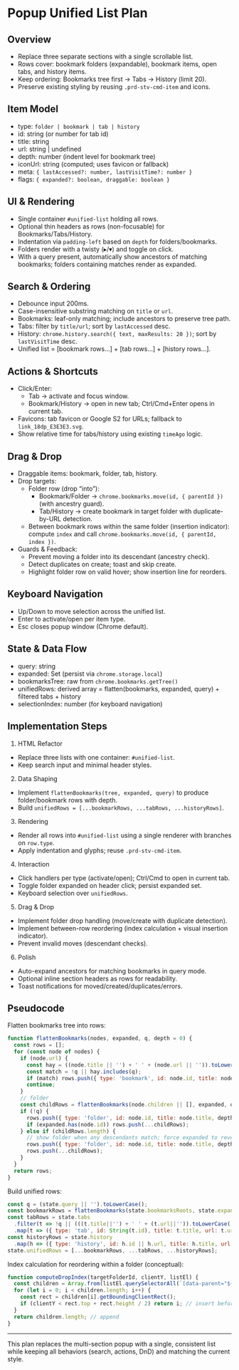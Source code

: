 # Popup Unified List Plan

## Overview

- Replace three separate sections with a single scrollable list.
- Rows cover: bookmark folders (expandable), bookmark items, open tabs, and history items.
- Keep ordering: Bookmarks tree first → Tabs → History (limit 20).
- Preserve existing styling by reusing `.prd-stv-cmd-item` and icons.

## Item Model

- type: `folder | bookmark | tab | history`
- id: string (or number for tab id)
- title: string
- url: string | undefined
- depth: number (indent level for bookmark tree)
- iconUrl: string (computed; uses favicon or fallback)
- meta: `{ lastAccessed?: number, lastVisitTime?: number }`
- flags: `{ expanded?: boolean, draggable: boolean }`

## UI & Rendering

- Single container `#unified-list` holding all rows.
- Optional thin headers as rows (non-focusable) for Bookmarks/Tabs/History.
- Indentation via `padding-left` based on `depth` for folders/bookmarks.
- Folders render with a twisty (▸/▾) and toggle on click.
- With a query present, automatically show ancestors of matching bookmarks; folders containing matches render as expanded.

## Search & Ordering

- Debounce input 200ms.
- Case-insensitive substring matching on `title` or `url`.
- Bookmarks: leaf-only matching; include ancestors to preserve tree path.
- Tabs: filter by `title/url`; sort by `lastAccessed` desc.
- History: `chrome.history.search({ text, maxResults: 20 })`; sort by `lastVisitTime` desc.
- Unified list = [bookmark rows…] + [tab rows…] + [history rows…].

## Actions & Shortcuts

- Click/Enter:
  - Tab → activate and focus window.
  - Bookmark/History → open in new tab; Ctrl/Cmd+Enter opens in current tab.
- Favicons: tab favicon or Google S2 for URLs; fallback to `link_18dp_E3E3E3.svg`.
- Show relative time for tabs/history using existing `timeAgo` logic.

## Drag & Drop

- Draggable items: bookmark, folder, tab, history.
- Drop targets:
  - Folder row (drop “into”):
    - Bookmark/Folder → `chrome.bookmarks.move(id, { parentId })` (with ancestry guard).
    - Tab/History → create bookmark in target folder with duplicate-by-URL detection.
  - Between bookmark rows within the same folder (insertion indicator): compute `index` and call `chrome.bookmarks.move(id, { parentId, index })`.
- Guards & Feedback:
  - Prevent moving a folder into its descendant (ancestry check).
  - Detect duplicates on create; toast and skip create.
  - Highlight folder row on valid hover; show insertion line for reorders.

## Keyboard Navigation

- Up/Down to move selection across the unified list.
- Enter to activate/open per item type.
- Esc closes popup window (Chrome default).

## State & Data Flow

- query: string
- expanded: Set<string> (persist via `chrome.storage.local`)
- bookmarksTree: raw from `chrome.bookmarks.getTree()`
- unifiedRows: derived array = flatten(bookmarks, expanded, query) + filtered tabs + history
- selectionIndex: number (for keyboard navigation)

## Implementation Steps

1) HTML Refactor
- Replace three lists with one container: `#unified-list`.
- Keep search input and minimal header styles.

2) Data Shaping
- Implement `flattenBookmarks(tree, expanded, query)` to produce folder/bookmark rows with depth.
- Build `unifiedRows = [...bookmarkRows, ...tabRows, ...historyRows]`.

3) Rendering
- Render all rows into `#unified-list` using a single renderer with branches on `row.type`.
- Apply indentation and glyphs; reuse `.prd-stv-cmd-item`.

4) Interaction
- Click handlers per type (activate/open); Ctrl/Cmd to open in current tab.
- Toggle folder expanded on header click; persist expanded set.
- Keyboard selection over `unifiedRows`.

5) Drag & Drop
- Implement folder drop handling (move/create with duplicate detection).
- Implement between-row reordering (index calculation + visual insertion indicator).
- Prevent invalid moves (descendant checks).

6) Polish
- Auto-expand ancestors for matching bookmarks in query mode.
- Optional inline section headers as rows for readability.
- Toast notifications for moved/created/duplicates/errors.

## Pseudocode

Flatten bookmarks tree into rows:

```js
function flattenBookmarks(nodes, expanded, q, depth = 0) {
  const rows = [];
  for (const node of nodes) {
    if (node.url) {
      const hay = ((node.title || '') + ' ' + (node.url || '')).toLowerCase();
      const match = !q || hay.includes(q);
      if (match) rows.push({ type: 'bookmark', id: node.id, title: node.title, url: node.url, depth });
      continue;
    }
    // folder
    const childRows = flattenBookmarks(node.children || [], expanded, q, depth + 1);
    if (!q) {
      rows.push({ type: 'folder', id: node.id, title: node.title, depth, expanded: expanded.has(node.id) });
      if (expanded.has(node.id)) rows.push(...childRows);
    } else if (childRows.length) {
      // show folder when any descendants match; force expanded to reveal matches
      rows.push({ type: 'folder', id: node.id, title: node.title, depth, expanded: true });
      rows.push(...childRows);
    }
  }
  return rows;
}
```

Build unified rows:

```js
const q = (state.query || '').toLowerCase();
const bookmarkRows = flattenBookmarks(state.bookmarksRoots, state.expanded, q);
const tabRows = state.tabs
  .filter(t => !q || (((t.title||'') + ' ' + (t.url||'')).toLowerCase().includes(q)))
  .map(t => ({ type: 'tab', id: String(t.id), title: t.title, url: t.url, meta: { lastAccessed: t.lastAccessed } }));
const historyRows = state.history
  .map(h => ({ type: 'history', id: h.id || h.url, title: h.title, url: h.url, meta: { lastVisitTime: h.lastVisitTime } }));
state.unifiedRows = [...bookmarkRows, ...tabRows, ...historyRows];
```

Index calculation for reordering within a folder (conceptual):

```js
function computeDropIndex(targetFolderId, clientY, listEl) {
  const children = Array.from(listEl.querySelectorAll(`[data-parent="${targetFolderId}"]`));
  for (let i = 0; i < children.length; i++) {
    const rect = children[i].getBoundingClientRect();
    if (clientY < rect.top + rect.height / 2) return i; // insert before i
  }
  return children.length; // append
}
```

---

This plan replaces the multi-section popup with a single, consistent list while keeping all behaviors (search, actions, DnD) and matching the current style.
